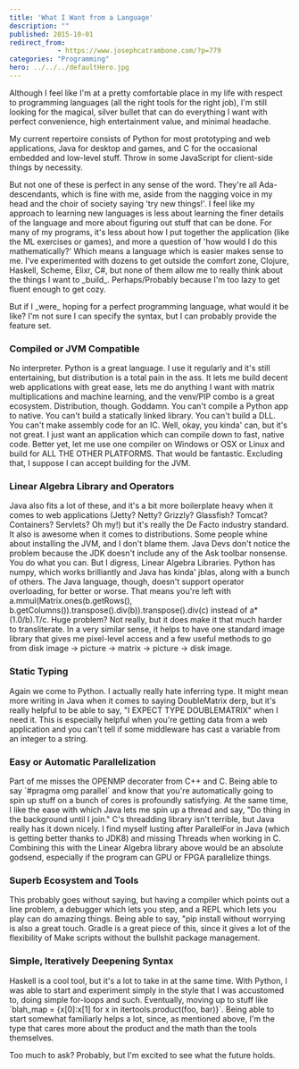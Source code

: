 ```yaml
---
title: 'What I Want from a Language'
description: ""
published: 2015-10-01
redirect_from: 
            - https://www.josephcatrambone.com/?p=779
categories: "Programming"
hero: ../../../defaultHero.jpg
---
```

Although I feel like I'm at a pretty comfortable place in my life with respect to programming languages (all the right tools for the right job), I'm still looking for the magical, silver bullet that can do everything I want with perfect convenience, high entertainment value, and minimal headache.

My current repertoire consists of Python for most prototyping and web applications, Java for desktop and games, and C for the occasional embedded and low-level stuff. Throw in some JavaScript for client-side things by necessity.

But not one of these is perfect in any sense of the word. They're all Ada-descendants, which is fine with me, aside from the nagging voice in my head and the choir of society saying 'try new things!'. I feel like my approach to learning new languages is less about learning the finer details of the language and more about figuring out stuff that can be done. For many of my programs, it's less about how I put together the application (like the ML exercises or games), and more a question of 'how would I do this mathematically?' Which means a language which is easier makes sense to me. I've experimented with dozens to get outside the comfort zone, Clojure, Haskell, Scheme, Elixr, C#, but none of them allow me to really think about the things I want to \_build\_. Perhaps/Probably because I'm too lazy to get fluent enough to get cozy.

But if I \_were\_ hoping for a perfect programming language, what would it be like? I'm not sure I can specify the syntax, but I can probably provide the feature set.

### Compiled or JVM Compatible

No interpreter. Python is a great language. I use it regularly and it's still entertaining, but distribution is a total pain in the ass. It lets me build decent web applications with great ease, lets me do anything I want with matrix multiplications and machine learning, and the venv/PIP combo is a great ecosystem. Distribution, though. Goddamn. You can't compile a Python app to native. You can't build a statically linked library. You can't build a DLL. You can't make assembly code for an IC. Well, okay, you kinda' can, but it's not great. I just want an application which can compile down to fast, native code. Better yet, let me use one compiler on Windows or OSX or Linux and build for ALL THE OTHER PLATFORMS. That would be fantastic. Excluding that, I suppose I can accept building for the JVM.

### Linear Algebra Library and Operators

Java also fits a lot of these, and it's a bit more boilerplate heavy when it comes to web applications (Jetty? Netty? Grizzly? Glassfish? Tomcat? Containers? Servlets? Oh my!) but it's really the De Facto industry standard. It also is awesome when it comes to distributions. Some people whine about installing the JVM, and I don't blame them. Java Devs don't notice the problem because the JDK doesn't include any of the Ask toolbar nonsense. You do what you can. But I digress, Linear Algebra Libraries. Python has numpy, which works brilliantly and Java has kinda' jblas, along with a bunch of others. The Java language, though, doesn't support operator overloading, for better or worse. That means you're left with a.mmul(Matrix.ones(b.getRows(), b.getColumns()).transpose().div(b)).transpose().div(c) instead of a\*(1.0/b).T/c. Huge problem? Not really, but it does make it that much harder to transliterate. In a very similar sense, it helps to have one standard image library that gives me pixel-level access and a few useful methods to go from disk image -> picture -> matrix -> picture -> disk image.

### Static Typing

Again we come to Python. I actually really hate inferring type. It might mean more writing in Java when it comes to saying DoubleMatrix derp, but it's really helpful to be able to say, "I EXPECT TYPE DOUBLEMATRIX" when I need it. This is especially helpful when you're getting data from a web application and you can't tell if some middleware has cast a variable from an integer to a string.

### Easy or Automatic Parallelization

Part of me misses the OPENMP decorater from C++ and C. Being able to say \`#pragma omg parallel\` and know that you're automatically going to spin up stuff on a bunch of cores is profoundly satisfying. At the same time, I like the ease with which Java lets me spin up a thread and say, "Do thing in the background until I join." C's threadding library isn't terrible, but Java really has it down nicely. I find myself lusting after ParallelFor in Java (which is getting better thanks to JDK8) and missing Threads when working in C. Combining this with the Linear Algebra library above would be an absolute godsend, especially if the program can GPU or FPGA parallelize things.

### Superb Ecosystem and Tools

This probably goes without saying, but having a compiler which points out a line problem, a debugger which lets you step, and a REPL which lets you play can do amazing things. Being able to say, "pip install without worrying is also a great touch. Gradle is a great piece of this, since it gives a lot of the flexibility of Make scripts without the bullshit package management.

### Simple, Iteratively Deepening Syntax

Haskell is a cool tool, but it's a lot to take in at the same time. With Python, I was able to start and experiment simply in the style that I was accustomed to, doing simple for-loops and such. Eventually, moving up to stuff like \`blah_map = {x\[0]:x\[1] for x in itertools.product(foo, bar)}\`. Being able to start somewhat familiarly helps a lot, since, as mentioned above, I'm the type that cares more about the product and the math than the tools themselves.

Too much to ask? Probably, but I'm excited to see what the future holds.
